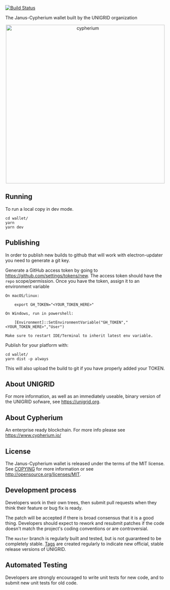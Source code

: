[![Build Status](https://travis-ci.org/unigrid-project/janus-cypherium.svg?branch=main)](https://travis-ci.org/unigrid-project/janus-cypherium)

The Janus-Cypherium wallet built by the UNIGRID organization

<p align="center">
  <a href="https://www.cypherium.io/"><img alt="cypherium" src="https://www.cypherium.io/wp-content/uploads/2020/07/Cypherium-Logo.png" width="500"/></a>
</p>



Running
-------
To run a local copy in dev mode.
```
cd wallet/
yarn
yarn dev
```

Publishing
----------

In order to publish new builds to github that will work with electron-updater you need to generate a git key.

Generate a GitHub access token by going to <https://github.com/settings/tokens/new>.  The access token should have the `repo` scope/permission.  Once you have the token, assign it to an environment variable
    
    On macOS/linux:

        export GH_TOKEN="<YOUR_TOKEN_HERE>"

    On Windows, run in powershell:

        [Environment]::SetEnvironmentVariable("GH_TOKEN","<YOUR_TOKEN_HERE>","User")

    Make sure to restart IDE/Terminal to inherit latest env variable.

Publish for your platform with:

```
cd wallet/
yarn dist -p always
```

This will also upload the build to git if you have properly added your TOKEN.


About UNIGRID
-------------
For more information, as well as an immediately useable, binary version of the UNIGRID sofware, see https://unigrid.org.

About Cypherium
---------------
An enterprise ready blockchain. For more info please see https://www.cypherium.io/

License
-------
The Janus-Cypherium wallet is released under the terms of the MIT license. See [COPYING](COPYING) for more information or see http://opensource.org/licenses/MIT.

Development process
-------------------
Developers work in their own trees, then submit pull requests when they think their feature or bug fix is ready.

The patch will be accepted if there is broad consensus that it is a good thing. Developers should expect to rework and resubmit patches if the code doesn't match the project's coding conventions or are controversial.

The `master` branch is regularly built and tested, but is not guaranteed to be completely stable. [Tags](https://github.com/unigrid-project/janus/tags) are created regularly to indicate new official, stable release versions of UNIGRID.

Automated Testing
-----------------
Developers are strongly encouraged to write unit tests for new code, and to submit new unit tests for old code.

